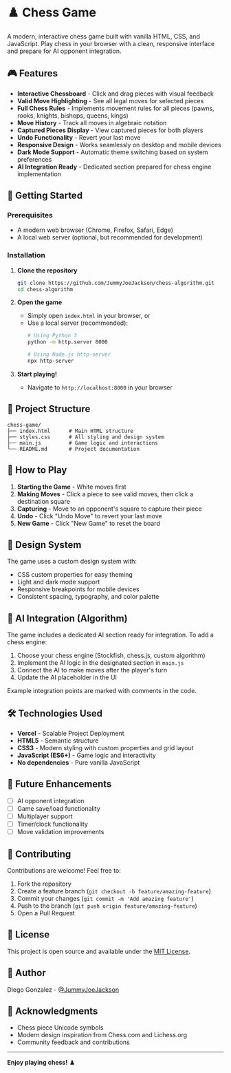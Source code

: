 # ♟️ Chess Game

A modern, interactive chess game built with vanilla HTML, CSS, and JavaScript. Play chess in your browser with a clean, responsive interface and prepare for AI opponent integration.

## 🎮 Features

- **Interactive Chessboard** - Click and drag pieces with visual feedback
- **Valid Move Highlighting** - See all legal moves for selected pieces
- **Full Chess Rules** - Implements movement rules for all pieces (pawns, rooks, knights, bishops, queens, kings)
- **Move History** - Track all moves in algebraic notation
- **Captured Pieces Display** - View captured pieces for both players
- **Undo Functionality** - Revert your last move
- **Responsive Design** - Works seamlessly on desktop and mobile devices
- **Dark Mode Support** - Automatic theme switching based on system preferences
- **AI Integration Ready** - Dedicated section prepared for chess engine implementation

## 🚀 Getting Started

### Prerequisites

- A modern web browser (Chrome, Firefox, Safari, Edge)
- A local web server (optional, but recommended for development)

### Installation

1. **Clone the repository**
   ```bash
   git clone https://github.com/JummyJoeJackson/chess-algorithm.git
   cd chess-algorithm
   ```

2. **Open the game**
   - Simply open `index.html` in your browser, or
   - Use a local server (recommended):
     ```bash
     # Using Python 3
     python -m http.server 8000
     
     # Using Node.js http-server
     npx http-server
     ```

3. **Start playing!**
   - Navigate to `http://localhost:8000` in your browser

## 📁 Project Structure

```
chess-game/
├── index.html      # Main HTML structure
├── styles.css      # All styling and design system
├── main.js         # Game logic and interactions
└── README.md       # Project documentation
```

## 🎯 How to Play

1. **Starting the Game** - White moves first
2. **Making Moves** - Click a piece to see valid moves, then click a destination square
3. **Capturing** - Move to an opponent's square to capture their piece
4. **Undo** - Click "Undo Move" to revert your last move
5. **New Game** - Click "New Game" to reset the board

## 🎨 Design System

The game uses a custom design system with:
- CSS custom properties for easy theming
- Light and dark mode support
- Responsive breakpoints for mobile devices
- Consistent spacing, typography, and color palette

## 🤖 AI Integration (Algorithm)

The game includes a dedicated AI section ready for integration. To add a chess engine:

1. Choose your chess engine (Stockfish, chess.js, custom algorithm)
2. Implement the AI logic in the designated section in `main.js`
3. Connect the AI to make moves after the player's turn
4. Update the AI placeholder in the UI

Example integration points are marked with comments in the code.

## 🛠️ Technologies Used

- **Vercel** - Scalable Project Deployment
- **HTML5** - Semantic structure
- **CSS3** - Modern styling with custom properties and grid layout
- **JavaScript (ES6+)** - Game logic and interactivity
- **No dependencies** - Pure vanilla JavaScript

## 📝 Future Enhancements

- [ ] AI opponent integration
- [ ] Game save/load functionality
- [ ] Multiplayer support
- [ ] Timer/clock functionality
- [ ] Move validation improvements

## 🤝 Contributing

Contributions are welcome! Feel free to:
1. Fork the repository
2. Create a feature branch (`git checkout -b feature/amazing-feature`)
3. Commit your changes (`git commit -m 'Add amazing feature'`)
4. Push to the branch (`git push origin feature/amazing-feature`)
5. Open a Pull Request

## 📄 License

This project is open source and available under the [MIT License](LICENSE).

## 👤 Author

Diego Gonzalez - [@JummyJoeJackson](https://github.com/JummyJoeJackson)

## 🙏 Acknowledgments

- Chess piece Unicode symbols
- Modern design inspiration from Chess.com and Lichess.org
- Community feedback and contributions

---

**Enjoy playing chess!** ♟️
